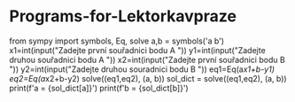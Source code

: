 # Programs-for-Lektorkavpraze

from sympy import symbols, Eq, solve
a,b = symbols('a b')
x1=int(input("Zadejte první souřadnici bodu A "))
y1=int(input("Zadejte druhou souřadnici bodu A "))
x2=int(input("Zadejte první souřadnici bodu B "))
y2=int(input("Zadejte druhou souradnici bodu B "))
eq1=Eq(a*x1+b-y1)
eq2=Eq(a*x2+b-y2)
solve((eq1,eq2), (a, b))
sol_dict = solve((eq1,eq2), (a, b))
print(f'a = {sol_dict[a]}')
print(f'b = {sol_dict[b]}')
